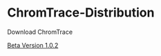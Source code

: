 # ChromTrace-Distribution

Download ChromTrace

[Beta Version 1.0.2](https://github.com/chromtrace/ChromTrace-Distribution/raw/main/ChromTraceSetup.msi)
